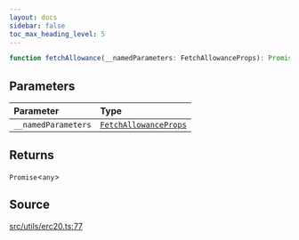 ```yaml
---
layout: docs
sidebar: false
toc_max_heading_level: 5
---
```


```ts
function fetchAllowance(__namedParameters: FetchAllowanceProps): Promise<any>
```

## Parameters

| Parameter | Type |
| :------ | :------ |
| `__namedParameters` | [`FetchAllowanceProps`](../type-aliases/FetchAllowanceProps.md) |

## Returns

`Promise`\<`any`\>

## Source

[src/utils/erc20.ts:77](https://github.com/OffchainLabs/arbitrum-orbit-sdk/blob/27c24d61cdc7e62a81af29bd04f39d5a3549ecb3/src/utils/erc20.ts#L77)
